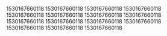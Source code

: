 1530167660118
1530167660118
1530167660118
1530167660118
1530167660118
1530167660118
1530167660118
1530167660118
1530167660118
1530167660118
1530167660118
1530167660118
1530167660118
1530167660118
1530167660118